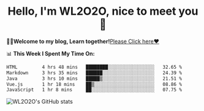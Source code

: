 <h1 align = "center">Hello, I'm WL2O2O, nice to meet you 👋</h1>

🧑‍💻**Welcome to my blog, Learn together!**[Please Click here❤️](https://wl2o2o.github.io)

📊 **This Week I Spent My Time On:**
<!--START_SECTION:waka-->

```txt
HTML         4 hrs 48 mins   ████████░░░░░░░░░░░░░░░░░   32.65 %
Markdown     3 hrs 35 mins   ██████░░░░░░░░░░░░░░░░░░░   24.39 %
Java         3 hrs 10 mins   █████▒░░░░░░░░░░░░░░░░░░░   21.51 %
Vue.js       1 hr 18 mins    ██▒░░░░░░░░░░░░░░░░░░░░░░   08.86 %
JavaScript   1 hr 8 mins     ██░░░░░░░░░░░░░░░░░░░░░░░   07.75 %
```

<!--END_SECTION:waka-->

![WL2O2O's GitHub stats](https://github-readme-stats.vercel.app/api?username=wl2o2o&show_icons=true)


<!--
**WL2O2O/WL2O2O** is a ✨ _special_ ✨ repository because its `README.md` (this file) appears on your GitHub profile.

Here are some ideas to get you started:

- 🔭 I’m currently working on ...
- 🌱 I’m currently learning ...
- 👯 I’m looking to collaborate on ...
- 🤔 I’m looking for help with ...
- 💬 Ask me about ...
- 📫 How to reach me: ...
- 😄 Pronouns: ...
- ⚡ Fun fact: ...
-->
